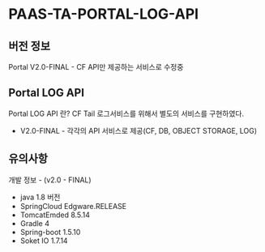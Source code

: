 # PAAS-TA-PORTAL-LOG-API
## 버전 정보
Portal V2.0-FINAL - CF API만 제공하는 서비스로 수정중


## Portal LOG API
Portal LOG API 란? CF Tail 로그서비스를 위해서 별도의 서비스를 구현하였다.
- V2.0-FINAL - 각각의 API 서비스로 제공(CF, DB, OBJECT STORAGE, LOG)

## 유의사항

개발 정보 - (v2.0 - FINAL)
- java 1.8 버전
- SpringCloud Edgware.RELEASE 
- TomcatEmded 8.5.14
- Gradle 4
- Spring-boot 1.5.10
- Soket IO 1.7.14
